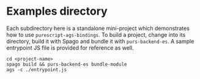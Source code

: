 # Examples directory

Each subdirectory here is a standalone mini-project which demonstrates how to use `purescript-ags-bindings`.
To build a project, change into its directory, build it with Spago and bundle it with `purs-backend-es`.
A sample entrypoint JS file is provided for reference as well.

```shell
cd <project-name>
spago build && purs-backend-es bundle-module
ags -c ./entrypoint.js
```

